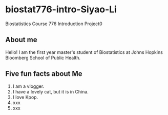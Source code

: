 # biostat776-intro-Siyao-Li
Biostatistics Course 776 Introduction Project0

## About me
Hello! I am the first year master's student of Biostatistics at Johns Hopkins Bloomberg School of Public Health.

## Five fun facts about Me
1. I am a vlogger.
2. I have a lovely cat, but it is in China.
3. I love Kpop.
4. xxx
5. xxx
